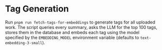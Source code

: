# Tag Generation

Run `pnpm run fetch-tags-for-embeddings` to generate tags for all uploaded work. The script queries every summary, asks the LLM for the top 100 tags, stores them in the database and embeds each tag using the model specified by the `EMBEDDING_MODEL` environment variable (defaults to `text-embedding-3-small`).
